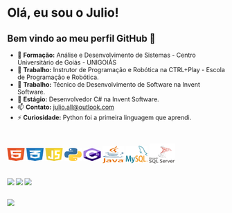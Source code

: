 # Olá, eu sou o Julio!


## Bem vindo ao meu perfil GitHub 👋
- 📕 **Formação:** Análise e Desenvolvimento de Sistemas - Centro Universitário de Goiás - UNIGOIÁS
- 🔭 **Trabalho:** Instrutor de Programação e Robótica na CTRL+Play - Escola de Programação e Robótica.
- 🔭 **Trabalho:** Técnico de Desenvolvimento de Software na Invent Software.
- 🌱 **Estágio:** Desenvolvedor C# na Invent Software.
- 📫 **Contato:** julio.all@outlook.com
- ⚡ **Curiosidade:** Python foi a primeira linguagem que aprendi.
  
 ##
 
<div style="display: inline_block"><br>
  <img align="center" alt="HTML" height="30" width="40" src="html.svg">
  <img align="center" alt="CSS" height="30" width="40" src="css.svg">
    <img align="center" alt="Js" height="30" width="40" src="javascript.svg">
  <img align="center" alt="Python" height="30" width="40" src="python.svg">
  <img align="center" alt="Csharp" height="30" width="40" src="csharp.svg">
  <img align="center" alt="java" height="40" width="50" src="java-4.svg">
  <img align="center" alt="mysql" height="40" width="50" src="mysql.svg">
  <img align="center" alt="sqlserve" height="50" width="60" src="sql-server.png">
</div>

  ##
 
<div> 
  <a href="https://instagram.com/julio.all" target="_blank"><img src="https://img.shields.io/badge/-Instagram-%23E4405F?style=for-the-badge&logo=instagram&logoColor=white" target="_blank"></a>
 <a href="https://discord.gg/julioall" target="_blank"><img src="https://img.shields.io/badge/Discord-7289DA?style=for-the-badge&logo=discord&logoColor=white" target="_blank"></a> 
  <a href="https://www.linkedin.com/in/julioall/" target="_blank"><img src="https://img.shields.io/badge/-LinkedIn-%230077B5?style=for-the-badge&logo=linkedin&logoColor=white" target="_blank"></a>
</div>

##

<div>
  <picture>
    <img src="https://github-readme-stats.vercel.app/api/top-langs/?username=julioall&layout=compact&theme=dark" />
  </picture>
</div> 
